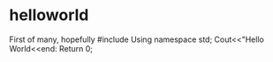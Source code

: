 # helloworld
First of many, hopefully
#include <iostream>
Using namespace std;
  Cout<<"Hello World<<end:
Return 0;
  
